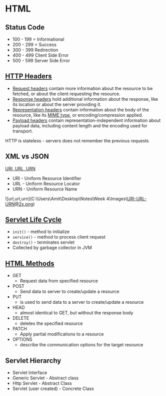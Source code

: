 # HTML 

## Status Code

* 100 - 199 = Informational
* 200 - 299 = Success
* 300 - 399 Redirection
* 400 - 499 Client Side Error
* 500 - 599 Server Side Error

## [HTTP Headers](https://developer.mozilla.org/en-US/docs/Web/HTTP/Headers)

- [Request headers](https://developer.mozilla.org/en-US/docs/Glossary/Request_header) contain more information about the resource to be fetched, or about the client requesting the resource.
- [Response headers](https://developer.mozilla.org/en-US/docs/Glossary/Response_header) hold additional information about the response, like its location or about the server providing it.
- [Representation headers](https://developer.mozilla.org/en-US/docs/Glossary/Representation_header) contain information about the body of the resource, like its [MIME type](https://developer.mozilla.org/en-US/docs/Web/HTTP/Basics_of_HTTP/MIME_types), or encoding/compression applied.
- [Payload headers](https://developer.mozilla.org/en-US/docs/Glossary/Payload_header) contain representation-independent information about payload data, including content length and the encoding used for transport.

HTTP is stateless - servers does not remember the previous requests



## XML vs JSON

[URI, URL, URN](https://developer.mozilla.org/en-US/docs/Web/HTTP/Headers)

* URI - Uniform Resource Identifier
* URL - Uniform Resource Locator
* URN - Uniform Resource Name

![url,url,urn](C:\Users\Amit\Desktop\Notes\Week 4\Images\URI-URL-URN@2x.png)

## [Servlet Life Cycle](https://www.tutorialspoint.com/servlets/servlets-life-cycle.htm)

* `init()` - method to initialize 
* `service()` - method to process client request
* `destroy()` - terminates servlet
* Collected by garbage collector in JVM

## [HTML Methods](https://www.w3schools.com/tags/ref_httpmethods.asp)

* GET
  * Request data from specified resource
* POST
  * Send data to server to create/update a resource
* PUT
  * is used to send data to a server to create/update a resource
* HEAD
  * almost identical to GET, but without the response body
* DELETE
  * deletes the specified resource
* PATCH
  * Apply partial modifications to a resource
* OPTIONS
  * describe the communication options for the target resource 



## Servlet Hierarchy

* Servlet Interface
* Generic Servlet - Abstract class
* Http Servlet - Abstract Class
* Servlet (user created) - Concrete Class
